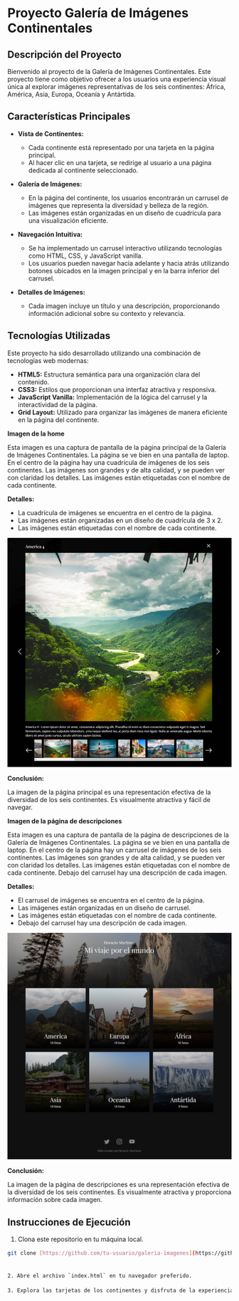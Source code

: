 # Proyecto Galería de Imágenes Continentales

## Descripción del Proyecto

Bienvenido al proyecto de la Galería de Imágenes Continentales. Este proyecto tiene como objetivo ofrecer a los usuarios una experiencia visual única al explorar imágenes representativas de los seis continentes: África, América, Asia, Europa, Oceanía y Antártida.

## Características Principales

* **Vista de Continentes:**
  - Cada continente está representado por una tarjeta en la página principal.
  - Al hacer clic en una tarjeta, se redirige al usuario a una página dedicada al continente seleccionado.

* **Galería de Imágenes:**
  - En la página del continente, los usuarios encontrarán un carrusel de imágenes que representa la diversidad y belleza de la región.
  - Las imágenes están organizadas en un diseño de cuadrícula para una visualización eficiente.

* **Navegación Intuitiva:**
  - Se ha implementado un carrusel interactivo utilizando tecnologías como HTML, CSS, y JavaScript vanilla.
  - Los usuarios pueden navegar hacia adelante y hacia atrás utilizando botones ubicados en la imagen principal y en la barra inferior del carrusel.

* **Detalles de Imágenes:**
  - Cada imagen incluye un título y una descripción, proporcionando información adicional sobre su contexto y relevancia.

## Tecnologías Utilizadas

Este proyecto ha sido desarrollado utilizando una combinación de tecnologías web modernas:

* **HTML5:** Estructura semántica para una organización clara del contenido.
* **CSS3:** Estilos que proporcionan una interfaz atractiva y responsiva.
* **JavaScript Vanilla:** Implementación de la lógica del carrusel y la interactividad de la página.
* **Grid Layout:** Utilizado para organizar las imágenes de manera eficiente en la página del continente.

**Imagen de la home**

Esta imagen es una captura de pantalla de la página principal de la Galería de Imágenes Continentales. La página se ve bien en una pantalla de laptop. En el centro de la página hay una cuadrícula de imágenes de los seis continentes. Las imágenes son grandes y de alta calidad, y se pueden ver con claridad los detalles. Las imágenes están etiquetadas con el nombre de cada continente.

**Detalles:**

* La cuadrícula de imágenes se encuentra en el centro de la página.
* Las imágenes están organizadas en un diseño de cuadrícula de 3 x 2.
* Las imágenes están etiquetadas con el nombre de cada continente.

![Imagen de la home](img/Captura%20de%20pantalla%20galeria.png)


**Conclusión:**

La imagen de la página principal es una representación efectiva de la diversidad de los seis continentes. Es visualmente atractiva y fácil de navegar.


**Imagen de la página de descripciones**

Esta imagen es una captura de pantalla de la página de descripciones de la Galería de Imágenes Continentales. La página se ve bien en una pantalla de laptop. En el centro de la página hay un carrusel de imágenes de los seis continentes. Las imágenes son grandes y de alta calidad, y se pueden ver con claridad los detalles. Las imágenes están etiquetadas con el nombre de cada continente. Debajo del carrusel hay una descripción de cada imagen.

**Detalles:**

* El carrusel de imágenes se encuentra en el centro de la página.
* Las imágenes están organizadas en un diseño de carrusel.
* Las imágenes están etiquetadas con el nombre de cada continente.
* Debajo del carrusel hay una descripción de cada imagen.


![Imagen de la pagina de descripciones](img/imagen-galeria-proyect.png)

**Conclusión:**

La imagen de la página de descripciones es una representación efectiva de la diversidad de los seis continentes. Es visualmente atractiva y proporciona información sobre cada imagen.

## Instrucciones de Ejecución

1. Clona este repositorio en tu máquina local.

```bash
git clone [https://github.com/tu-usuario/galeria-imagenes](https://github.com/tu-usuario/galeria-imagenes)


2. Abre el archivo `index.html` en tu navegador preferido.

3. Explora las tarjetas de los continentes y disfruta de la experiencia de la Galería de Imágenes.

